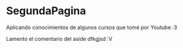 # SegundaPagina
Aplicando conocimientos de algunos cursos que tomé por Youtube :3


Lamento el comentario del aside dfkgjsd :V
